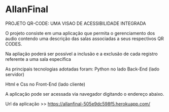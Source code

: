 # AllanFinal


PROJETO QR-CODE: UMA VISAO DE ACESSIBILIDADE INTEGRADA


O projeto consiste em uma aplicação que permita o gerenciamento dos audio contendo uma descrição das salas associadas a seus respectivos QR CODES.

Na apliação poderá ser possível a inclusão e a exclusão de cada registro referente a uma sala específica

As principais tecnologias adotadas foram:
Python no lado Back-End (lado servidor)

Html e Css no Front-End (lado cliente)

A aplicação pode ser acessada via navegador digitando o endereço abaixo.

Url da aplicação >> https://allanfinal-505e9dc598f5.herokuapp.com/




